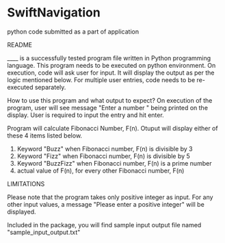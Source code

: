 # SwiftNavigation
python code submitted as a part of application

README

 ____ is a successfully tested program file written in Python programming language. This program needs to be executed on python environment. On execution, code will ask user for input. It will display the output as per the logic mentioned below. For multiple user entries, code needs to be re-executed separately. 


How to use this program and what output to expect?
On execution of the program, user will see message "Enter a number " being printed on the display. User is required to input the entry and hit enter.

Program will calculate Fibonacci Number, F(n).
Otuput will display either of these 4 items listed below.
1. Keyword "Buzz" when Fibonacci number, F(n) is divisible by 3
2. Keyword "Fizz" when Fibonacci number, F(n) is divisible by 5
3. Keyword "BuzzFizz" when Fibonacci number, F(n) is a prime number
4. actual value of F(n), for every other Fibonacci number, F(n) 


LIMITATIONS

Please note that the program takes only positive integer as input. For any other input values, a message "Please enter a positive integer" will be displayed.


Included in the package, you will find sample input output file named "sample_input_output.txt"
